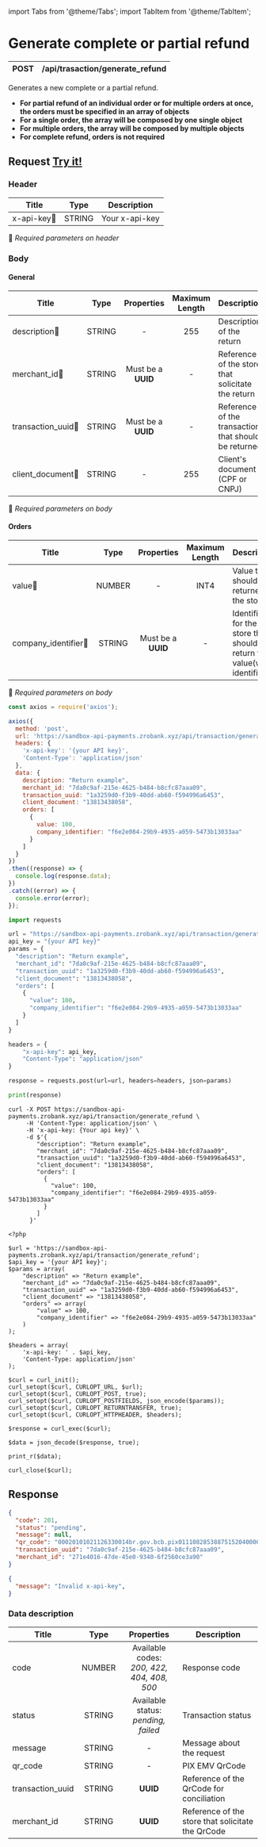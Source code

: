 import Tabs from '@theme/Tabs';
import TabItem from '@theme/TabItem';

# Generate complete or partial refund

| POST      | /api/trasaction/generate_refund |
| --------- | ------------------------------- |

Generates a new complete or a partial refund.

- **For partial refund of an individual order or for multiple orders at once, the orders must be specified in an array of objects**
- **For a single order, the array will be composed by one single object**
- **For multiple orders, the array will be composed by multiple objects**
- **For complete refund, orders is not required**


## Request <a href="https://sandbox-api-payments.zrobank.xyz/api/documentation" class="try-btn">Try it!</a>

### Header
| Title                                | Type       | Description    |
| ------------------------------------ | :---------:|--------------- |
| x-api-key:small_orange_diamond:      | STRING     | Your x-api-key |
:small_orange_diamond: *Required parameters on header*


### Body

#### General

| Title                                    | Type       |Properties        |Maximum Length  | Description                                              |
| ---------------------------------------- | :---------:|:----------------:|:-------------: | -------------------------------------------------------- |
| description:small_orange_diamond:        | STRING     |-                 |  255           | Description of the return                                |
| merchant_id:small_orange_diamond:        | STRING     |Must be a **UUID**|   -            | Reference of the store that solicitate the return        |
| transaction_uuid:small_orange_diamond:   | STRING     |Must be a **UUID**|   -            | Reference of the transaction that should be returned     |
| client_document:small_orange_diamond:    | STRING     |-                 |  255           | Client's document (CPF or CNPJ)                          |
:small_orange_diamond: *Required parameters on body*

#### Orders

| Title                                    | Type        |Properties        |Maximum Length     | Description                                                             |
| ---------------------------------------- | :----------:|:----------------:|:---------------:  | ----------------------------------------------------------------------- |
| value:small_orange_diamond:              | NUMBER      |-                 |  INT4             | Value that should be returned to the store                              |
| company_identifier:small_orange_diamond: | STRING      |Must be a **UUID**|  -                | Identifier for the store that should return the value(wallet identifier)|
:small_orange_diamond: *Required parameters on body*

<Tabs>
<TabItem value="js_axios" label="NodeJS">

```js title=Axios
const axios = require('axios');

axios({
  method: 'post',
  url: 'https://sandbox-api-payments.zrobank.xyz/api/transaction/generate_refund',
  headers: {
    'x-api-key': '{your API key}',
    'Content-Type': 'application/json'
  },
  data: {
    description: "Return example",
    merchant_id: "7da0c9af-215e-4625-b484-b8cfc87aaa09",
    transaction_uuid: "1a3259d0-f3b9-40dd-ab60-f594996a6453",
    client_document: "13813438058",
    orders: [
      {
        value: 100,
        company_identifier: "f6e2e084-29b9-4935-a059-5473b13033aa"
      }
    ]
  }
})
.then((response) => {
  console.log(response.data);
})
.catch((error) => {
  console.error(error);
});
```
</TabItem>

<TabItem value="py" label="Python">

```python title=Requests
import requests

url = "https://sandbox-api-payments.zrobank.xyz/api/transaction/generate_refund"
api_key = "{your API key}"
params = {
  "description": "Return example",
  "merchant_id": "7da0c9af-215e-4625-b484-b8cfc87aaa09",
  "transaction_uuid": "1a3259d0-f3b9-40dd-ab60-f594996a6453",
  "client_document": "13813438058",
  "orders": [
    {
      "value": 100,
      "company_identifier": "f6e2e084-29b9-4935-a059-5473b13033aa"
    }
  ]
}

headers = {
    "x-api-key": api_key,
    "Content-Type": "application/json"
}

response = requests.post(url=url, headers=headers, json=params)

print(response)

```
</TabItem>
<TabItem value="shell" label="Shell">

```shell title=CURL
curl -X POST https://sandbox-api-payments.zrobank.xyz/api/transaction/generate_refund \
     -H 'Content-Type: application/json' \
     -H 'x-api-key: {Your api key}' \
     -d $'{
        "description": "Return example",
        "merchant_id": "7da0c9af-215e-4625-b484-b8cfc87aaa09",
        "transaction_uuid": "1a3259d0-f3b9-40dd-ab60-f594996a6453",
        "client_document": "13813438058",
        "orders": [
          {
            "value": 100,
            "company_identifier": "f6e2e084-29b9-4935-a059-5473b13033aa"
          }
        ]
      }'
```
</TabItem>
<TabItem value="php" label="PHP">

```shell title=CURL
<?php

$url = 'https://sandbox-api-payments.zrobank.xyz/api/transaction/generate_refund';
$api_key = '{your API key}';
$params = array(
    "description" => "Return example",
    "merchant_id" => "7da0c9af-215e-4625-b484-b8cfc87aaa09",
    "transaction_uuid" => "1a3259d0-f3b9-40dd-ab60-f594996a6453",
    "client_document" => "13813438058",
    "orders" => array(
        "value" => 100,
        "company_identifier" => "f6e2e084-29b9-4935-a059-5473b13033aa"
    )
);

$headers = array(
    'x-api-key: ' . $api_key,
    'Content-Type: application/json'
);

$curl = curl_init();
curl_setopt($curl, CURLOPT_URL, $url);
curl_setopt($curl, CURLOPT_POST, true);
curl_setopt($curl, CURLOPT_POSTFIELDS, json_encode($params));
curl_setopt($curl, CURLOPT_RETURNTRANSFER, true);
curl_setopt($curl, CURLOPT_HTTPHEADER, $headers);

$response = curl_exec($curl);

$data = json_decode($response, true);

print_r($data);

curl_close($curl);
```
</TabItem>
</Tabs>

## Response

<Tabs>
<TabItem value="201" label="201">

```json  title=/api/transaction/generate_refund
{
  "code": 201,
  "status": "pending",
  "message": null,
  "qr_code": "00020101021126330014br.gov.bcb.pix0111082853887515204000053039865406100.005802BR5912API DE TESTE6009SAO PAULO620605022163045927",
  "transaction_uuid": "7da0c9af-215e-4625-b484-b8cfc87aaa09",
  "merchant_id": "271e4016-47de-45e0-9340-6f2560ce3a90"
}
```
</TabItem>

<TabItem value="401" label="401">

```json  title=/api/transaction/generate_refund
{
  "message": "Invalid x-api-key",
}
```
</TabItem>
</Tabs>

### Data description

| Title                                | Type       | Properties                                      | Description |
| ------------------------------------ | :---------:|:-----------------------------------------------:|--------------------------------------------------------- |
| code                                 | NUMBER     | Available codes:<br/> *200, 422, 404, 408, 500* | Response code                                            |
| status                               | STRING     | Available status:<br/> *pending, failed*        | Transaction status                                       |
| message                              | STRING     | -                                               | Message about the request                                |
| qr_code                              | STRING     | -                                               | PIX EMV QrCode                                           |
| transaction_uuid                     | STRING     | **UUID**                                        | Reference of the QrCode for conciliation                 |
| merchant_id                          | STRING     | **UUID**                                        | Reference of the store that solicitate the QrCode        |

